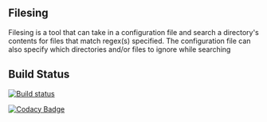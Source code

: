 Filesing
-------------

Filesing is a tool that can take in a configuration file and search a directory's contents for files that match regex(s) specified.  The configuration file can also specify which directories and/or files to ignore while searching

Build Status
------
[![Build status](https://ci.appveyor.com/api/projects/status/a8ghu6tqt2v2gb7d?svg=true)](https://ci.appveyor.com/project/xforever1313/filesing)

[![Codacy Badge](https://api.codacy.com/project/badge/Grade/25263a32d625446fbe0dc19afa671b13)](https://www.codacy.com/app/xforever1313/Filesing?utm_source=github.com&amp;utm_medium=referral&amp;utm_content=xforever1313/Filesing&amp;utm_campaign=Badge_Grade)
